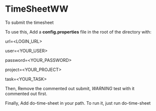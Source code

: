 # TimeSheetWW
To submit the timesheet

To use this, 
Add a **config.properties** file in the root of the directory with:

url=<LOGIN_URL>

user=<YOUR_USER>

password=<YOUR_PASSWORD>

project=<YOUR_PROJECT>

task=<YOUR_TASK>

Then,
Remove the commented out submit, *WARNING* test with it commented out first.

Finally,
Add do-time-sheet in your path. To run it, just run do-time-sheet
